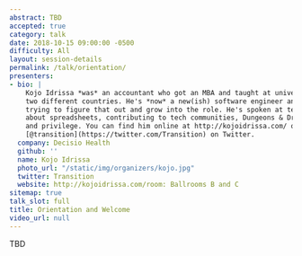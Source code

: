 ```yaml
---
abstract: TBD
accepted: true
category: talk
date: 2018-10-15 09:00:00 -0500
difficulty: All
layout: session-details
permalink: /talk/orientation/
presenters:
- bio: |
    Kojo Idrissa *was* an accountant who got an MBA and taught at university in
    two different countries. He's *now* a new(ish) software engineer and is still
    trying to figure that out and grow into the role. He's spoken at tech conferences
    about spreadsheets, contributing to tech communities, Dungeons & Dragons, inclusion
    and privilege. You can find him online at http://kojoidrissa.com/ or as
    [@transition](https://twitter.com/Transition) on Twitter.
  company: Decisio Health
  github: ''
  name: Kojo Idrissa
  photo_url: "/static/img/organizers/kojo.jpg"
  twitter: Transition
  website: http://kojoidrissa.com/room: Ballrooms B and C
sitemap: true
talk_slot: full
title: Orientation and Welcome
video_url: null
---
```

TBD
